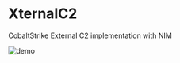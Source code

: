 # XternalC2
CobaltStrike External C2 implementation with NIM

![demo](https://s7.gifyu.com/images/Seqzk.gif)
